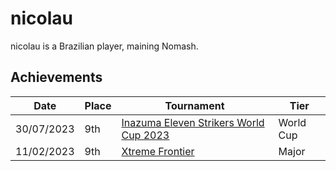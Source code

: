# nicolau

nicolau is a Brazilian player, maining Nomash.

## Achievements

|Date|Place|Tournament|Tier|
|-|-|-|-|
| 30/07/2023 | 9th | [Inazuma Eleven Strikers World Cup 2023](../..//tournaments/worldcup23.md) | World Cup |
| 11/02/2023 | 9th | [Xtreme Frontier](../..//tournaments/sf/xf.md) | Major |
